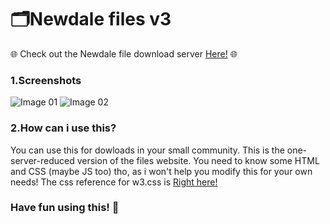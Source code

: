 # 🗂️Newdale files v3
🌐 Check out the Newdale file download server <a href="https://newdale.net">Here!</a> 🌐

<h3><b>1.Screenshots</b></h3>


<img src="https://cdn.discordapp.com/attachments/882162600425693234/919996187715723274/unknown.png" alt="Image 01">


<img src="https://cdn.discordapp.com/attachments/882162600425693234/919997036030459974/unknown.png" alt="Image 02">


<h3><b>2.How can i use this?</b></h3>
You can use this for dowloads in your small community. This is the one-server-reduced version of the files website. You need to know some HTML and CSS (maybe JS too) tho, as i won't help you modify this for your own needs! The css reference for w3.css is <a href="https://www.w3schools.com/w3css/default.asp">Right here!</a>

<h3>Have fun using this! 🎉</h3>



